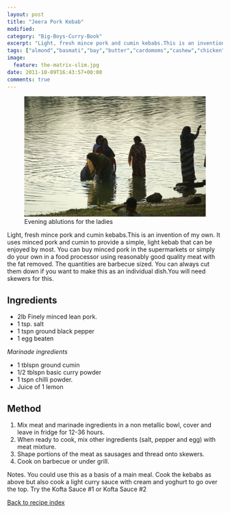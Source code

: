 ```yaml
---
layout: post
title: "Jeera Pork Kebab"
modified:
category: "Big-Boys-Curry-Book"
excerpt: "Light, fresh mince pork and cumin kebabs.This is an invention of my own. It"
tags: ["almond","basmati","bay","butter","cardomoms","cashew","chicken","cinnamon","cloves","cumin","ghee","lamb","mace","nuts","pepper","rice","saffron","turmeric"]
image:
  feature: the-matrix-slim.jpg
date: 2011-10-09T16:43:57+00:00
comments: true
---
```


<figure>
	<a href="/images/bbcb/pict1578.jpg" alt="Bhubaneswar, Orissa, India" title="Bhubaneswar, Orissa, India &#169; Ashley Kitson 12/09/2011"><img src="/images/bbcb/pict1578.jpg"/></a>
	<figcaption>Evening ablutions for the ladies</figcaption>
</figure>

Light, fresh mince pork and cumin kebabs.This is an invention of my own. It uses minced pork and cumin to provide a simple, light kebab that can be enjoyed by most. You can buy minced pork in the supermarkets or simply do your own in a food processor using reasonably good quality meat with the fat removed. The quantities are barbecue sized. You can always cut them down if you want to make this as an individual dish.You will need skewers for this.
        
## Ingredients
        
<ul><li>2lb Finely minced lean pork.</li><li>1 tsp. salt</li><li>1 tspn ground black pepper</li><li>1 egg beaten</li></ul><p><i>Marinade ingredients</i></p><ul><li>1 tblspn ground cumin</li><li>1/2 tblspn basic curry powder</li><li>1 tspn chilli powder.</li><li>Juice of 1 lemon</li></ul>
        
## Method

<ol><li>Mix meat and marinade ingredients in a non metallic bowl, cover and leave in fridge for 12-36 hours.</li><li> When ready to cook, mix other ingredients (salt, pepper and egg) with meat mixture.</li><li>Shape portions of the meat as sausages and thread onto skewers.</li><li>Cook on barbecue or under grill.</li></ol><p>Notes. You could use this as a basis of a main meal. Cook the kebabs as above but also cook a light curry sauce with cream and yoghurt to go over the top. Try the Kofta Sauce #1 or Kofta Sauce #2</p>   

<a href="/bbcb">Back to recipe index</a>      
